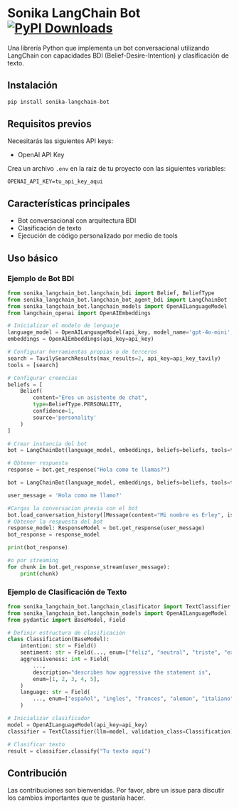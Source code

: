 # Sonika LangChain Bot <a href="https://pepy.tech/projects/sonika-langchain-bot"><img src="https://static.pepy.tech/badge/sonika-langchain-bot" alt="PyPI Downloads"></a>


Una librería Python que implementa un bot conversacional utilizando LangChain con capacidades BDI (Belief-Desire-Intention) y clasificación de texto.

## Instalación

```bash
pip install sonika-langchain-bot
```

## Requisitos previos

Necesitarás las siguientes API keys:

- OpenAI API Key

Crea un archivo `.env` en la raíz de tu proyecto con las siguientes variables:

```env
OPENAI_API_KEY=tu_api_key_aqui
```

## Características principales

- Bot conversacional con arquitectura BDI
- Clasificación de texto
- Ejecución de código personalizado por medio de tools

## Uso básico

### Ejemplo de Bot BDI

```python
from sonika_langchain_bot.langchain_bdi import Belief, BeliefType
from sonika_langchain_bot.langchain_bot_agent_bdi import LangChainBot
from sonika_langchain_bot.langchain_models import OpenAILanguageModel
from langchain_openai import OpenAIEmbeddings

# Inicializar el modelo de lenguaje
language_model = OpenAILanguageModel(api_key, model_name='gpt-4o-mini', temperature=1)
embeddings = OpenAIEmbeddings(api_key=api_key)

# Configurar herramientas propias o de terceros
search = TavilySearchResults(max_results=2, api_key=api_key_tavily)
tools = [search]

# Configurar creencias
beliefs = [
    Belief(
        content="Eres un asistente de chat",
        type=BeliefType.PERSONALITY,
        confidence=1,
        source='personality'
    )
]

# Crear instancia del bot
bot = LangChainBot(language_model, embeddings, beliefs=beliefs, tools=tools)

# Obtener respuesta
response = bot.get_response("Hola como te llamas?")

bot = LangChainBot(language_model, embeddings, beliefs=beliefs, tools=tools)

user_message = 'Hola como me llamo?'

#Cargas la conversacion previa con el bot
bot.load_conversation_history([Message(content="Mi nombre es Erley", is_bot=False)])
# Obtener la respuesta del bot
response_model: ResponseModel = bot.get_response(user_message)
bot_response = response_model

print(bot_response)

#o por streaming
for chunk in bot.get_response_stream(user_message):
    print(chunk)

```

### Ejemplo de Clasificación de Texto

```python
from sonika_langchain_bot.langchain_clasificator import TextClassifier
from sonika_langchain_bot.langchain_models import OpenAILanguageModel
from pydantic import BaseModel, Field

# Definir estructura de clasificación
class Classification(BaseModel):
    intention: str = Field()
    sentiment: str = Field(..., enum=["feliz", "neutral", "triste", "excitado"])
    aggressiveness: int = Field(
        ...,
        description="describes how aggressive the statement is",
        enum=[1, 2, 3, 4, 5],
    )
    language: str = Field(
        ..., enum=["español", "ingles", "frances", "aleman", "italiano"]
    )

# Inicializar clasificador
model = OpenAILanguageModel(api_key=api_key)
classifier = TextClassifier(llm=model, validation_class=Classification)

# Clasificar texto
result = classifier.classify("Tu texto aquí")
```

## Contribución

Las contribuciones son bienvenidas. Por favor, abre un issue para discutir los cambios importantes que te gustaría hacer.

